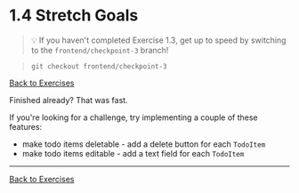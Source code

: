 # 1.4 Stretch Goals

>💡 If you haven't completed Exercise 1.3, get up to speed by switching to the `frontend/checkpoint-3` branch!

> `git checkout frontend/checkpoint-3`
> 
[Back to Exercises ](./README.md)

Finished already? That was fast.

If you're looking for a challenge, try implementing a couple of these features:
- make todo items deletable - add a delete button for each `TodoItem`
- make todo items editable - add a text field for each `TodoItem`
---

[Back to Exercises ](./README.md)
